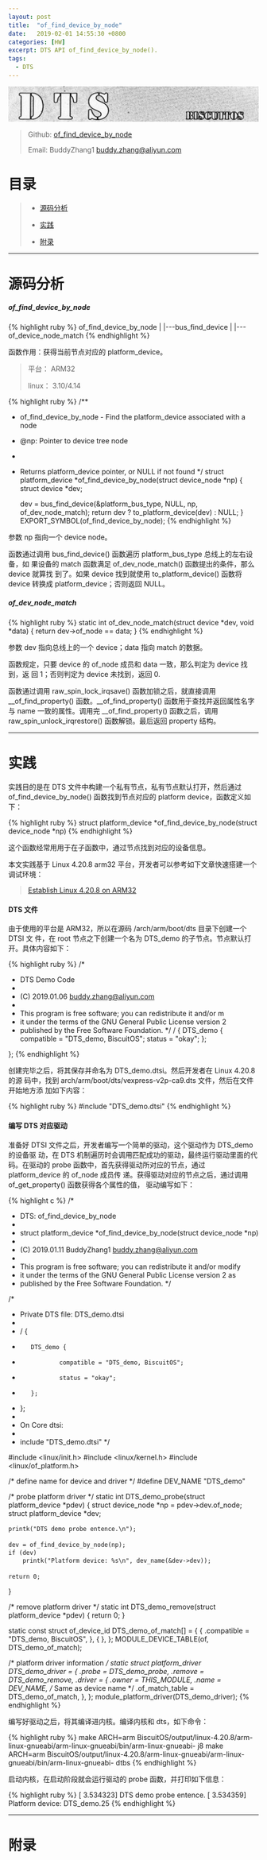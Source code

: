 ```yaml
---
layout: post
title:  "of_find_device_by_node"
date:   2019-02-01 14:55:30 +0800
categories: [HW]
excerpt: DTS API of_find_device_by_node().
tags:
  - DTS
---
```


![DTS](/assets/PDB/BiscuitOS/kernel/DEV000106.jpg)

> Github: [of_find_device_by_node](https://github.com/BiscuitOS/HardStack/tree/master/Device-Tree/kernel/API/of_find_device_by_node)
>
> Email: BuddyZhang1 <buddy.zhang@aliyun.com>

# 目录

> - [源码分析](#源码分析)
>
> - [实践](#实践)
>
> - [附录](#附录)

-----------------------------------

# <span id="源码分析">源码分析</span>

##### of_find_device_by_node

{% highlight ruby %}
of_find_device_by_node
|
|---bus_find_device
    |
    |---of_device_node_match
{% endhighlight %}

函数作用：获得当前节点对应的 platform_device。

> 平台： ARM32
>
> linux： 3.10/4.14

{% highlight ruby %}
/**
* of_find_device_by_node - Find the platform_device associated with a node
* @np: Pointer to device tree node
*
* Returns platform_device pointer, or NULL if not found
*/
struct platform_device *of_find_device_by_node(struct device_node *np)
{
    struct device *dev;

    dev = bus_find_device(&platform_bus_type, NULL, np, of_dev_node_match);
    return dev ? to_platform_device(dev) : NULL;
}
EXPORT_SYMBOL(of_find_device_by_node);
{% endhighlight %}

参数 np 指向一个 device node。

函数通过调用 bus_find_device() 函数遍历 platform_bus_type 总线上的左右设备，如
果设备的 match 函数满足 of_dev_node_match() 函数提出的条件，那么 device 就算找
到了。如果 device 找到就使用 to_platform_device() 函数将 device 转换成 
platform_device；否则返回 NULL。

##### of_dev_node_match

{% highlight ruby %}
static int of_dev_node_match(struct device *dev, void *data)
{
    return dev->of_node == data;
}
{% endhighlight %}

参数 dev 指向总线上的一个 device；data 指向 match 的数据。

函数规定，只要 device 的 of_node 成员和 data 一致，那么判定为 device 找到，返
回 1；否则判定为 device 未找到，返回 0.

函数通过调用 raw_spin_lock_irqsave() 函数加锁之后，就直接调用 
__of_find_property() 函数。__of_find_property() 函数用于查找并返回属性名字与 
name 一致的属性。调用完 __of_find_property() 函数之后，调用 
raw_spin_unlock_irqrestore() 函数解锁。最后返回 property 结构。

--------------------------------------------------

# <span id="实践">实践</span>

实践目的是在 DTS 文件中构建一个私有节点，私有节点默认打开，然后通过 
of_find_device_by_node() 函数找到节点对应的 platform device，函数定义如下：

{% highlight ruby %}
struct platform_device *of_find_device_by_node(struct device_node *np)
{% endhighlight %}

这个函数经常用用于在子函数中，通过节点找到对应的设备信息。

本文实践基于 Linux 4.20.8 arm32 平台，开发者可以参考如下文章快速搭建一个
调试环境：

> [Establish Linux 4.20.8 on ARM32](/blog/Linux-4.20.8-arm32-Usermanual/)

#### DTS 文件

由于使用的平台是 ARM32，所以在源码 /arch/arm/boot/dts 目录下创建一个 DTSI 文
件，在 root 节点之下创建一个名为 DTS_demo 的子节点。节点默认打开。具体内容如下：

{% highlight ruby %}
/*
 * DTS Demo Code
 *
 * (C) 2019.01.06 <buddy.zhang@aliyun.com>
 *
 * This program is free software; you can redistribute it and/or m
 * it under the terms of the GNU General Public License version 2
 * published by the Free Software Foundation.
 */
/ {
        DTS_demo {
                compatible = "DTS_demo, BiscuitOS";
                status = "okay";
        };

};
{% endhighlight %}

创建完毕之后，将其保存并命名为 DTS_demo.dtsi。然后开发者在 Linux 4.20.8 的源
码中，找到 arch/arm/boot/dts/vexpress-v2p-ca9.dts 文件，然后在文件开始地方添
加如下内容：

{% highlight ruby %}
#include "DTS_demo.dtsi"
{% endhighlight %}

#### 编写 DTS 对应驱动

准备好 DTSI 文件之后，开发者编写一个简单的驱动，这个驱动作为 DTS_demo 的设备驱
动，在 DTS 机制遍历时会调用匹配成功的驱动，最终运行驱动里面的代码。在驱动的 
probe 函数中，首先获得驱动所对应的节点，通过 platform_device 的 of_node 成员传
递。获得驱动对应的节点之后，通过调用 of_get_property() 函数获得各个属性的值，
驱动编写如下：

{% highlight c %}
/*
 * DTS: of_find_device_by_node
 *
 * struct platform_device *of_find_device_by_node(struct device_node *np)
 *
 * (C) 2019.01.11 BuddyZhang1 <buddy.zhang@aliyun.com>
 *
 * This program is free software; you can redistribute it and/or modify
 * it under the terms of the GNU General Public License version 2 as
 * published by the Free Software Foundation.
 */

/*
 * Private DTS file: DTS_demo.dtsi
 *
 * / {
 *        DTS_demo {
 *                compatible = "DTS_demo, BiscuitOS";
 *                status = "okay";
 *        };
 * };
 *
 * On Core dtsi:
 *
 * include "DTS_demo.dtsi"
 */

#include <linux/init.h>
#include <linux/kernel.h>
#include <linux/of_platform.h>

/* define name for device and driver */
#define DEV_NAME "DTS_demo"

/* probe platform driver */
static int DTS_demo_probe(struct platform_device *pdev)
{
    struct device_node *np = pdev->dev.of_node;
    struct platform_device *dev;

    printk("DTS demo probe entence.\n");

    dev = of_find_device_by_node(np);
    if (dev)
        printk("Platform device: %s\n", dev_name(&dev->dev));
  
    return 0;
}

/* remove platform driver */
static int DTS_demo_remove(struct platform_device *pdev)
{
    return 0;
}

static const struct of_device_id DTS_demo_of_match[] = {
    { .compatible = "DTS_demo, BiscuitOS", },
    { },
};
MODULE_DEVICE_TABLE(of, DTS_demo_of_match);

/* platform driver information */
static struct platform_driver DTS_demo_driver = {
    .probe  = DTS_demo_probe,
    .remove = DTS_demo_remove,
    .driver = {
        .owner = THIS_MODULE,
        .name = DEV_NAME, /* Same as device name */
        .of_match_table = DTS_demo_of_match,
    },
};
module_platform_driver(DTS_demo_driver);
{% endhighlight %}

编写好驱动之后，将其编译进内核。编译内核和 dts，如下命令：

{% highlight ruby %}
make ARCH=arm BiscuitOS/output/linux-4.20.8/arm-linux-gnueabi/arm-linux-gnueabi/bin/arm-linux-gnueabi- j8
make ARCH=arm BiscuitOS/output/linux-4.20.8/arm-linux-gnueabi/arm-linux-gnueabi/bin/arm-linux-gnueabi- dtbs
{% endhighlight %}

启动内核，在启动阶段就会运行驱动的 probe 函数，并打印如下信息：

{% highlight ruby %}
[    3.534323] DTS demo probe entence.
[    3.534359] Platform device: DTS_demo.25
{% endhighlight %}

---------------------------------------------

# <span id="附录">附录</span>


